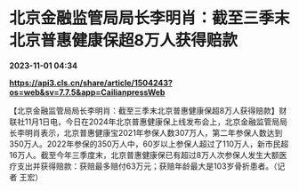 # 北京金融监管局局长李明肖：截至三季末北京普惠健康保超8万人获得赔款

**2023-11-01 04:34**

**https://api3.cls.cn/share/article/1504243?os=web&sv=7.7.5&app=CailianpressWeb**

【北京金融监管局局长李明肖：截至三季末北京普惠健康保超8万人获得赔款】财联社11月1日电，今日在2024年北京普惠健康保上线发布会上，北京金融监管局局长李明肖表示，北京普惠健康宝2021年参保人数307万人，第二年参保人数达到350万人。2022年参保的350万人中，60岁以上参保人超过了110万人，新市民超16万人。截至今年三季度末，北京普惠健康保已有超过8万人次参保人发生大额医疗支出并获得赔款：获赔最多赔付63万元；获赔年龄最大是103岁骨折患者。（记者 王宏）